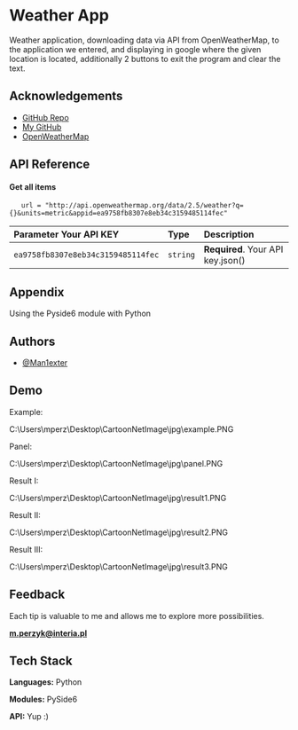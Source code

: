 
# Weather App

Weather application, downloading data via API from OpenWeatherMap, to the application we entered, and displaying in google where the given location is located, additionally 2 buttons to exit the program and clear the text.


## Acknowledgements

 - [GitHub Repo](https://github.com/Man1exter/CartoonNetImage)
 - [My GitHub](https://github.com/Man1exter)
 - [OpenWeatherMap](https://openweathermap.org/)


## API Reference

#### Get all items

```http
   url = "http://api.openweathermap.org/data/2.5/weather?q={}&units=metric&appid=ea9758fb8307e8eb34c3159485114fec"
```

| Parameter Your API KEY | Type     | Description                |
| :-------- | :------- | :------------------------- |
| `ea9758fb8307e8eb34c3159485114fec` | `string` | **Required**. Your API key.json() |




## Appendix

Using the Pyside6 module with Python


## Authors

- [@Man1exter](https://github.com/Man1exter)


## Demo

Example:

C:\Users\mperz\Desktop\CartoonNetImage\jpg\example.PNG

Panel:

C:\Users\mperz\Desktop\CartoonNetImage\jpg\panel.PNG

Result I:

C:\Users\mperz\Desktop\CartoonNetImage\jpg\result1.PNG

Result II:

C:\Users\mperz\Desktop\CartoonNetImage\jpg\result2.PNG

Result III:

C:\Users\mperz\Desktop\CartoonNetImage\jpg\result3.PNG
## Feedback

Each tip is valuable to me and allows me to explore more possibilities.

**m.perzyk@interia.pl**


## Tech Stack

**Languages:** Python

**Modules:** PySide6

**API:** Yup :)

